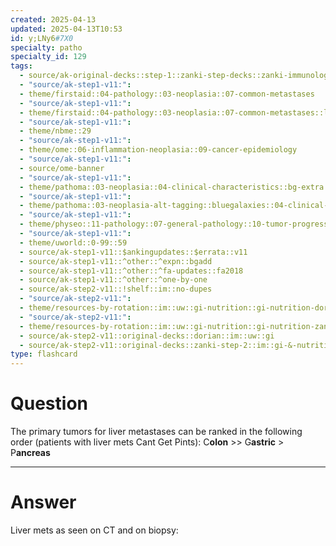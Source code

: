 ```yaml
---
created: 2025-04-13
updated: 2025-04-13T10:53
id: y;LNy6#7X0
specialty: patho
specialty_id: 129
tags:
  - source/ak-original-decks::step-1::zanki-step-decks::zanki-immunology-+-general-pathology::pathoma-chapter-3-(neoplasia)
  - "source/ak-step1-v11:": 
  - theme/firstaid::04-pathology::03-neoplasia::07-common-metastases
  - "source/ak-step1-v11:": 
  - theme/firstaid::04-pathology::03-neoplasia::07-common-metastases::liver
  - "source/ak-step1-v11:": 
  - theme/nbme::29
  - "source/ak-step1-v11:": 
  - theme/ome::06-inflammation-neoplasia::09-cancer-epidemiology
  - "source/ak-step1-v11:": 
  - source/ome-banner
  - "source/ak-step1-v11:": 
  - theme/pathoma::03-neoplasia::04-clinical-characteristics::bg-extra
  - "source/ak-step1-v11:": 
  - theme/pathoma::03-neoplasia-alt-tagging::bluegalaxies::04-clinical-characteristics::specific-metastases
  - "source/ak-step1-v11:": 
  - theme/physeo::11-pathology::07-general-pathology::10-tumor-progression
  - "source/ak-step1-v11:": 
  - theme/uworld::0-99::59
  - source/ak-step1-v11::$ankingupdates::$errata::v11
  - source/ak-step1-v11::^other::^expn::bgadd
  - source/ak-step1-v11::^other::^fa-updates::fa2018
  - source/ak-step1-v11::^other::^one-by-one
  - source/ak-step2-v11::!shelf::im::no-dupes
  - "source/ak-step2-v11:": 
  - theme/resources-by-rotation::im::uw::gi-nutrition::gi-nutrition-dorian
  - "source/ak-step2-v11:": 
  - theme/resources-by-rotation::im::uw::gi-nutrition::gi-nutrition-zanki
  - source/ak-step2-v11::original-decks::dorian::im::uw::gi
  - source/ak-step2-v11::original-decks::zanki-step-2::im::gi-&-nutrition
type: flashcard
---
```


# Question
The primary tumors for liver metastases can be ranked in the following order (patients with liver mets Cant Get Pints):   C**olon** >> G**astric** > P**ancreas**

---

# Answer
Liver mets as seen on CT and on biopsy: